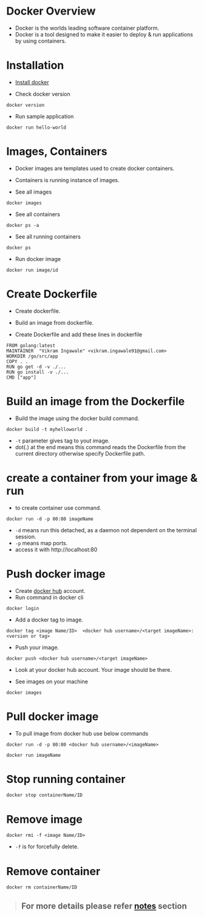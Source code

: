 # Docker Overview

- Docker is the worlds leading software container platform.
- Docker is a tool designed to make it easier to deploy & run applications by using containers.

# Installation

- [Install docker](https://docs.docker.com/get-docker/)

- Check docker version

```
docker version
```

- Run sample application

```
docker run hello-world
```

# Images, Containers

- Docker images are templates used to create docker containers.
- Containers is running instance of images.

- See all images

```
docker images
```

- See all containers

```
docker ps -a
```

- See all running containers

```
docker ps
```

- Run docker image

```
docker run image/id
```

# Create Dockerfile

- Create dockerfile.
- Build an image from dockerfile.

- Create Dockerfile and add these lines in dockerfile

```
FROM golang:latest
MAINTAINER  "Vikram Ingawale" <vikram.ingawale91@gmail.com>
WORKDIR /go/src/app
COPY . .
RUN go get -d -v ./...
RUN go install -v ./...
CMD ["app"]
```

# Build an image from the Dockerfile

- Build the image using the docker build command.

```
docker build -t myhelloworld .
```

- `-t` parameter gives tag to yout image.
- dot(.) at the end means this command reads the Dockerfile from the current directory otherwise specify Dockerfile path.

# create a container from your image & run

- to create container use command.

```
docker run -d -p 80:80 imageName
```

- `-d` means run this detached, as a daemon not dependent on the terminal session.
- `-p` means map ports.
- access it with http://localhost:80

# Push docker image

- Create [docker hub](https://hub.docker.com/) account.
- Run command in docker cli

```
docker login
```

- Add a docker tag to image.

```
docker tag <image Name/ID>  <docker hub username>/<target imageName>:<version or tag>
```

- Push your image.

```
docker push <docker hub username>/<target imageName>
```

- Look at your docker hub account. Your image should be there.

- See images on your machine

```
docker images
```

# Pull docker image

- To pull image from docker hub use below commands

```
docker run -d -p 80:80 <docker hub username>/<imageName>
```

```
docker run imageName
```

# Stop running container

```
docker stop containerName/ID
```

# Remove image

```
docker rmi -f <image Name/ID>
```

- `-f` is for forcefully delete.

# Remove container

```
docker rm containerName/ID
```

> ## For more details please refer [notes](notes) section
